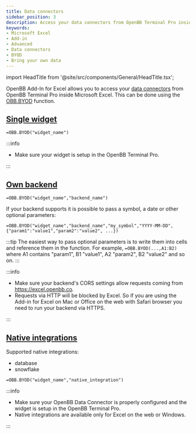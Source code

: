 ```yaml
---
title: Data connectors
sidebar_position: 3
description: Access your data connectors from OpenBB Terminal Pro inside OpenBB Add-in for Excel.
keywords:
- Microsoft Excel
- Add-in
- Advanced
- Data connectors
- BYOD
- Bring your own data
---
```


<!-- markdownlint-disable MD033 -->
import HeadTitle from '@site/src/components/General/HeadTitle.tsx';

<HeadTitle title="Data connectors | OpenBB Add-in for Excel Docs" />

OpenBB Add-In for Excel allows you to access your [data connectors](https://docs.openbb.co/pro/main-menu/data-connectors) from OpenBB Terminal Pro inside Microsoft Excel. This can be done using the [OBB.BYOD](https://docs.openbb.co/excel/reference/byod) function.

## [Single widget](https://docs.openbb.co/pro/main-menu/data-connectors/single-widget)

```excel
=OBB.BYOD("widget_name")
```

:::info

- Make sure your widget is setup in the OpenBB Terminal Pro.

:::

## [Own backend](https://docs.openbb.co/pro/main-menu/data-connectors/integrate-your-own-backend)

```excel
=OBB.BYOD("widget_name","backend_name")
```

If your backend supports it is possible to pass a symbol, a date or other optional parameters:

```excel
=OBB.BYOD("widget_name","backend_name","my_symbol","YYYY-MM-DD",{"param1":"value1","param2":"value2", ...})
```

:::tip
The easiest way to pass optional parameters is to write them into cells and reference them in the function. For example, `=OBB.BYOD(...,A1:B2)` where A1 contains "param1", B1 "value1", A2 "param2", B2 "value2" and so on.
:::

:::info

- Make sure your backend's CORS settings allow requests coming from <https://excel.openbb.co>.
- Requests via HTTP will be blocked by Excel. So if you are using the Add-in for Excel on Mac or Office on the web with Safari browser you need to run your backend via HTTPS.

:::

## [Native integrations](https://docs.openbb.co/pro/main-menu/data-connectors#native-integrations)

Supported native integrations:

- database
- snowflake

```excel
=OBB.BYOD("widget_name","native_integration")
```

:::info

- Make sure your OpenBB Data Connector is properly configured and the widget is setup in the OpenBB Terminal Pro.
- Native integrations are available only for Excel on the web or Windows.

:::
